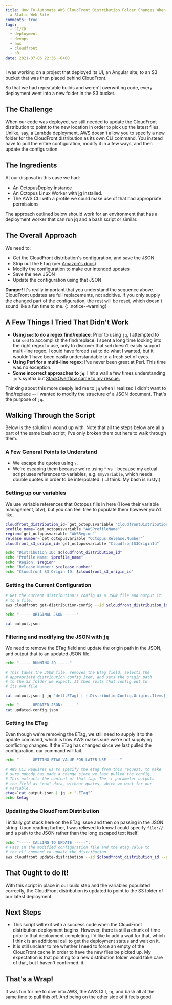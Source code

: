 ```yaml
---
title: How To Automate AWS CloudFront Distribution Folder Changes When Deploying
  a Static Web Site
comments: true
tags:
  - CI/CD
  - deployment
  - devops
  - aws
  - cloudfront
  - s3
date: 2021-07-06 22:36 -0400
---
```

I was working on a project that deployed its UI, an Angular site, to an S3 bucket that was then placed behind CloudFront.

So that we had repeatable builds and weren't overwriting code, every deployment went into a new folder in the S3 bucket.

## The Challenge

When our code was deployed, we still needed to update the CloudFront distribution to point to the new location in order to pick up the latest files. Unlike, say, a Lambda deployment, AWS doesn't allow you to specify a new folder for the CloudFront distribution as its own CLI command. You instead have to pull the entire configuration, modify it in a few ways, and then update the configuration.

## The Ingredients

At our disposal in this case we had:

* An OctopusDeploy instance
* An Octopus Linux Worker with [jq](https://stedolan.github.io/jq/) installed.
* The AWS CLI with a profile we could make use of that had appropriate permissions

The approach outlined below should work for an environment that has a deployment worker that can run jq and a bash script or similar.

## The Overall Approach

We need to:

* Get the CloudFront distribution's configuration, and save the JSON
* Strip out the ETag (per [Amazon's docs](https://awscli.amazonaws.com/v2/documentation/api/latest/reference/cloudfront/update-distribution.html))
* Modify the configuration to make our intended updates
* Save the new JSON
* Update the configuration using that JSON

**Danger!** It's really important that you understand the sequence above. CloudFront updates are full replacements, not additive. If you only supply the changed part of the configuration, the rest will be reset, which doesn't sound like a fun time to me.
{: .notice--warning}

## A Few Things I Tried That Didn't Work

* **Using `sed` to do a regex find/replace**: Prior to using `jq`, I attempted to use `sed` to accomplish the find/replace. I spent a long time looking into the right regex to use, only to discover that `sed` doesn't easily support multi-line regex. I could have forced `sed` to do what I wanted, but it wouldn't have been easily understandable to a fresh set of eyes.
* **Using Perl for a multi-line regex**: I've never been great at Perl. This time was no exception.
* **Some incorrect approaches to `jq`**: I hit a wall a few times understanding `jq`'s syntax but [StackOverflow came to my rescue.](https://stackoverflow.com/questions/68074046/how-can-i-output-the-whole-document-in-jq-while-replacing-an-item-based-on-a-fie/68074394)

Thinking about this more deeply led me to `jq` when I realized I didn't want to find/replace -- I wanted to modify the structure of a JSON document. That's the purpose of `jq`.

## Walking Through the Script

Below is the solution I wound up with. Note that all the steps below are all a part of the same bash script; I've only broken them out here to walk through them.

### A Few General Points to Understand

* We escape the quotes using `\`.
* We're escaping them because we're using `"` vs `'` because my actual script uses references to variables, e.g. `$myVariable`, which needs double quotes in order to be interpolated. (...I think. My bash is rusty.)

### Setting up our variables

We use variable references that Octopus fills in here (I love their variable management, btw), but you can feel free to populate them however you'd like.

```bash
cloudfront_distribution_id=`get_octopusvariable "CloudfrontDistributionId"`
profile_name=`get_octopusvariable "AWSProfileName"`
region=`get_octopusvariable "AWSRegion"`
release_number=`get_octopusvariable "Octopus.Release.Number"`
cloudfront_s3_origin_id=`get_octopusvariable "CloudfrontS3OriginId"`

echo "Distribution ID: $cloudfront_distribution_id"
echo "Profile Name: $profile_name"
echo "Region: $region"
echo "Release Number: $release_number"
echo "Cloudfront S3 Origin ID: $cloudfront_s3_origin_id"
```

### Getting the Current Configuration

```bash
# Get the current distribution's config as a JSON file and output it 
# to a file.
aws cloudfront get-distribution-config --id $cloudfront_distribution_id --profile $profile_name --region $region > output.json

echo "----- ORIGINAL JSON -----"

cat output.json
```

### Filtering and modifying the JSON with `jq`

We need to remove the ETag field and update the origin path in the JSON, and output that to an updated JSON file.

```bash
echo "----- RUNNING JQ -----"

# This takes the JSON file, removes the ETag field, selects the 
# appropriate distribution config item, and sets the origin path 
# to the S3 folder we expect. It then spits that config out to 
# its own file

cat output.json | jq "del(.ETag) | (.DistributionConfig.Origins.Items[] | select(.Id == \"$cloudfront_s3_origin_id\")).OriginPath = \"/$release_number\" | .DistributionConfig" > updated-config.json

echo "----- UPDATED JSON: -----"
cat updated-config.json
```

### Getting the ETag

Even though we're removing the ETag, we still need to supply it to the update command, which is how AWS makes sure we're not supplying conflicting changes. If the ETag has changed since we last pulled the configuration, our command will fail.

```bash
echo "----- GETTING ETAG VALUE FOR LATER USE -----"

# AWS CLI Requires us to specify the etag from this request, to make 
# sure nobody has made a change since we last pulled the config.
# This extracts the content of that tag. The -r parameter outputs
# the field as "raw" data, without quotes, which we want for our
# variable.
etag=`cat output.json | jq -r ".ETag"`
echo $etag
```

### Updating the CloudFront Distribution

I initially got stuck here on the ETag issue and then on passing in the JSON string. Upon reading further, I was relieved to know I could specify `file://` and a path to the JSON rather than the long escaped text itself.

```bash
echo "----- CALLING TO UPDATE -----":
# Pass in the modified configuration file and the etag value to
# the cli command to update the distribution.
aws cloudfront update-distribution --id $cloudfront_distribution_id --profile $profile_name --region $region --if-match="$etag" --distribution-config file://updated-config.json
```

## That Ought to do it!

With this script in place in our build step and the variables populated correctly, the CloudFront distribution is updated to point to the S3 folder of our latest deployment.

## Next Steps

* This script will exit with a success code when the CloudFront distribution deployment begins. However, there is still a chunk of time prior to that deployment completing. I'd like to add a wait for that, which I think is an additional call to get the deployment status and wait on it.
* It is still unclear to me whether I need to force an empty of the CloudFront cache in order to have the new files be picked up. My expectation is that pointing to a new distribution folder would take care of that, but I haven't confirmed. it.

## That's a Wrap!

It was fun for me to dive into AWS, the AWS CLI, `jq`, and bash all at the same time to pull this off. And being on the other side of it feels good.
